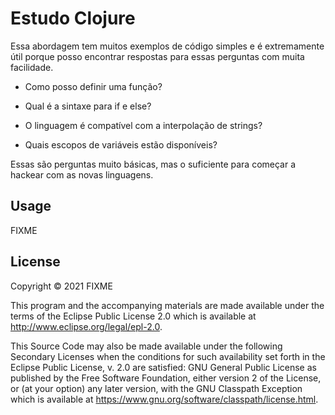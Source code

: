 # Estudo Clojure

Essa abordagem tem muitos exemplos de código simples e é extremamente útil porque posso encontrar respostas para essas perguntas com muita facilidade.

- Como posso definir uma função?

- Qual é a sintaxe para if e else?

- O linguagem é compatível com a interpolação de strings?

- Quais escopos de variáveis ​​estão disponíveis?

Essas são perguntas muito básicas, mas o suficiente para começar a hackear com as novas linguagens.

## Usage

FIXME

## License

Copyright © 2021 FIXME

This program and the accompanying materials are made available under the
terms of the Eclipse Public License 2.0 which is available at
http://www.eclipse.org/legal/epl-2.0.

This Source Code may also be made available under the following Secondary
Licenses when the conditions for such availability set forth in the Eclipse
Public License, v. 2.0 are satisfied: GNU General Public License as published by
the Free Software Foundation, either version 2 of the License, or (at your
option) any later version, with the GNU Classpath Exception which is available
at https://www.gnu.org/software/classpath/license.html.
